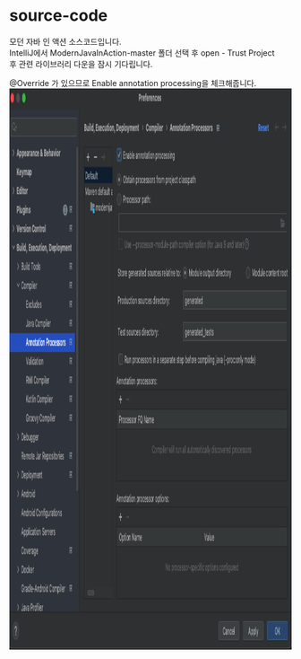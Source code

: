 # source-code
모던 자바 인 액션 소스코드입니다.  
IntelliJ에서 ModernJavaInAction-master 폴더 선택 후 open - Trust Project  
후 관련 라이브러리 다운을 잠시 기다립니다.  

@Override 가 있으므로 Enable annotation processing을 체크해줍니다.  
<img src="https://github.com/modernJava-in-action/source-code/blob/main/ModernJavaInAction-master/img/Annotation%20Processing.png" width="1000" height="1000"/>
